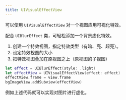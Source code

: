 ```yaml
---
title: UIVisualEffectView
---
```


可以使用 `UIVisualEffectView` 对一个视图应用可视化特效。

配合 `UIBlurEffect` 类，可轻松添加一个背景虚化特效。

1. 创建一个特效视图，指定特效类型（有暗、亮、超亮）。
2. 设定特效视图的大小
3. 把特效视图叠加在原视图之上（原视图的子视图）

```swift
let effect = UIBlurEffect(style: .light)
let effectView = UIVisualEffectView(effect: effect)        
effectView.frame = view.frame
bgImageView.addSubview(effectView)
```

例如上述代码就可以实现对图片进行虚化。